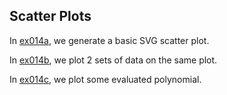 ## Scatter Plots

In [ex014a](ex014a_basic_scatter_plot), we generate a basic SVG scatter plot.

In [ex014b](ex014b_multiple_datasets), we plot 2 sets of data on the same plot.

In [ex014c](ex014c_evaluating_functions), we plot some evaluated polynomial.

